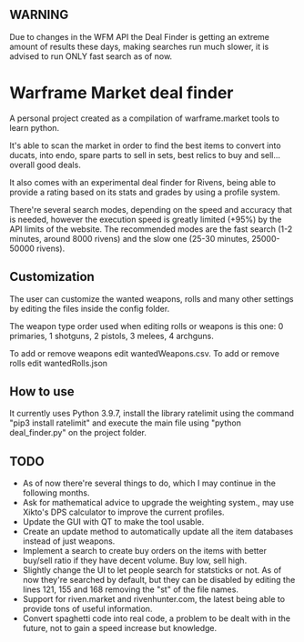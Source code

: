 ## WARNING

Due to changes in the WFM API the Deal Finder is getting an extreme amount of results these days, making searches run much slower, it is advised to run ONLY fast search as of now.

# Warframe Market deal finder

A personal project created as a compilation of warframe.market tools to learn python.

It's able to scan the market in order to find the best items to convert into ducats, into endo, spare parts to sell in sets, best relics to buy and sell... overall good deals.

It also comes with an experimental deal finder for Rivens, being able to provide a rating based on its stats and grades by using a profile system.

There're several search modes, depending on the speed and accuracy that is needed, however the execution speed is greatly limited (+95%) by the API limits of the website. The recommended modes are the fast search (1-2 minutes, around 8000 rivens) and the slow one (25-30 minutes, 25000-50000 rivens).

## Customization

The user can customize the wanted weapons, rolls and many other settings by editing the files inside the config folder.

The weapon type order used when editing rolls or weapons is this one: 0 primaries, 1 shotguns, 2 pistols, 3 melees, 4 archguns.

To add or remove weapons edit wantedWeapons.csv. To add or remove rolls edit wantedRolls.json

## How to use

It currently uses Python 3.9.7, install the library ratelimit using the command "pip3 install ratelimit" and execute the main file using "python deal_finder.py" on the project folder.


## TODO

- As of now there're several things to do, which I may continue in the following months.
- Ask for mathematical advice to upgrade the weighting system., may use Xikto's DPS calculator to improve the current profiles.
- Update the GUI with QT to make the tool usable. 
- Create an update method to automatically update all the item databases instead of just weapons.
- Implement a search to create buy orders on the items with better buy/sell ratio if they have decent volume. Buy low, sell high.
- Slightly change the UI to let people search for statsticks or not. As of now they're searched by default, but they can be disabled by editing the lines 121, 155 and 168 removing the "st" of the file names.
- Support for riven.market and rivenhunter.com, the latest being able to provide tons of useful information.
- Convert spaghetti code into real code, a problem to be dealt with in the future, not to gain a speed increase but knowledge.
